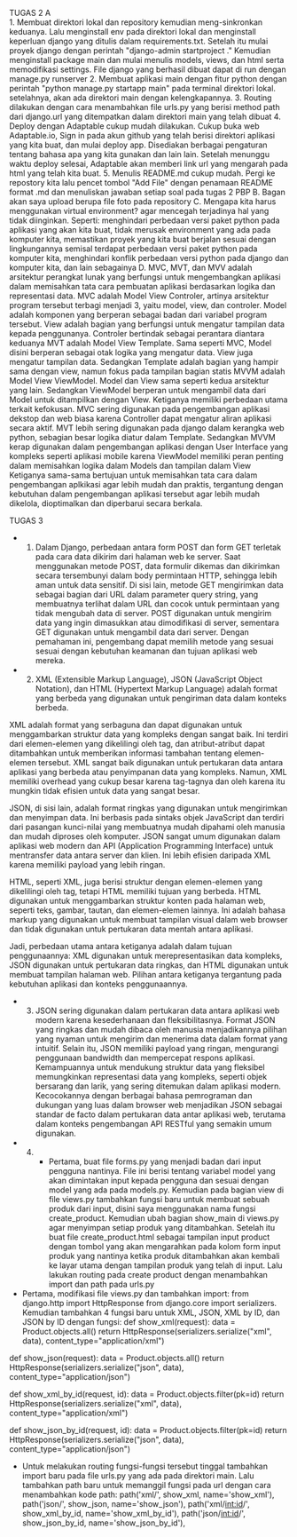 TUGAS 2
A   
    1. Membuat direktori lokal dan repository kemudian meng-sinkronkan keduanya. Lalu menginstall env pada direktori lokal dan menginstall keperluan django yang ditulis dalam requirements.txt. Setelah itu mulai proyek django dengan perintah "django-admin startproject <nama proyek> ." Kemudian menginstall package main dan mulai menulis models, views, dan html serta memodifikasi settings. File django yang berhasil dibuat dapat di run dengan manage.py runserver
    2. Membuat aplikasi main dengan fitur python dengan perintah "python manage.py startapp main" pada terminal direktori lokal. setelahnya, akan ada direktori main dengan kelengkapannya.
    3. Routing dilakukan dengan cara menambahkan file urls.py yang berisi method path dari django.url yang ditempatkan dalam direktori main yang telah dibuat
    4. Deploy dengan Adaptable cukup mudah dilakukan. Cukup buka web Adaptable.io, Sign in pada akun github yang telah berisi direktori aplikasi yang kita buat, dan mulai deploy app. Disediakan berbagai pengaturan tentang bahasa apa yang kita gunakan dan lain lain. Setelah menunggu waktu deploy selesai, Adaptable akan memberi link url yang mengarah pada html yang telah kita buat.
    5. Menulis README.md cukup mudah. Pergi ke repostory kita lalu pencet tombol "Add File" dengan penamaan README format .md dan menuliskan jawaban setiap soal pada tugas 2 PBP
B.
    Bagan akan saya upload berupa file foto pada repository
C.
    Mengapa kita harus menggunakan virtual environment? agar mencegah terjadinya hal yang tidak diinginkan. Seperti: menghindari perbedaan versi paket python pada aplikasi yang akan kita buat, tidak merusak environment yang ada pada komputer kita, memastikan proyek yang kita buat berjalan sesuai dengan lingkungannya semisal terdapat perbedaan versi paket python pada komputer kita, menghindari konflik perbedaan versi python pada django dan komputer kita, dan lain sebagainya
D. 
    MVC, MVT, dan MVV adalah arsitektur perangkat lunak yang berfungsi untuk mengembangkan aplikasi dalam memisahkan tata cara pembuatan aplikasi berdasarkan logika dan representasi data.
    MVC adalah Model View Controler, artinya arsitektur program tersebut terbagi menjadi 3, yaitu model, view, dan controler. Model adalah komponen yang berperan sebagai badan dari variabel program tersebut. View adalah bagian yang berfungsi untuk mengatur tampilan data kepada penggunanya. Controler bertindak sebagai perantara diantara keduanya
    MVT adalah Model View Template. Sama seperti MVC, Model disini berperan sebagai otak logika yang mengatur data. View juga mengatur tampilan data. Sedangkan Template adalah bagian yang hampir sama dengan view, namun fokus pada tampilan bagian statis
    MVVM adalah Model View ViewModel. Model dan View sama seperti kedua arsitektur yang lain. Sedangkan ViewModel berperan untuk mengambil data dari Model untuk ditampilkan dengan View.
    Ketiganya memiliki perbedaan utama terkait kefokusan. MVC sering digunakan pada pengembangan aplikasi dekstop dan web biasa karena Controller dapat mengatur aliran aplikasi secara aktif. MVT lebih sering digunakan pada django dalam kerangka web python, sebagian besar logika diatur dalam Template. Sedangkan MVVM kerap digunakan dalam pengembangan aplikasi dengan User Interface yang kompleks seperti aplikasi mobile karena ViewModel memiliki peran penting dalam memisahkan logika dalam Models dan tampilan dalam View
    Ketiganya sama-sama bertujuan untuk memisahkan tata cara dalam pengembangan aplkikasi agar lebih mudah dan praktis, tergantung dengan kebutuhan dalam pengembangan aplikasi tersebut agar lebih mudah dikelola, dioptimalkan dan diperbarui secara berkala.

TUGAS 3

- 1. Dalam Django, perbedaan antara form POST dan form GET terletak pada cara data dikirim dari halaman web ke server. Saat menggunakan metode POST, data formulir dikemas dan dikirimkan secara tersembunyi dalam body permintaan HTTP, sehingga lebih aman untuk data sensitif. Di sisi lain, metode GET mengirimkan data sebagai bagian dari URL dalam parameter query string, yang membuatnya terlihat dalam URL dan cocok untuk permintaan yang tidak mengubah data di server. POST digunakan untuk mengirim data yang ingin dimasukkan atau dimodifikasi di server, sementara GET digunakan untuk mengambil data dari server. Dengan pemahaman ini, pengembang dapat memilih metode yang sesuai sesuai dengan kebutuhan keamanan dan tujuan aplikasi web mereka.
- 2. XML (Extensible Markup Language), JSON (JavaScript Object Notation), dan HTML (Hypertext Markup Language) adalah format yang berbeda yang digunakan untuk pengiriman data dalam konteks berbeda.

XML adalah format yang serbaguna dan dapat digunakan untuk menggambarkan struktur data yang kompleks dengan sangat baik. Ini terdiri dari elemen-elemen yang dikelilingi oleh tag, dan atribut-atribut dapat ditambahkan untuk memberikan informasi tambahan tentang elemen-elemen tersebut. XML sangat baik digunakan untuk pertukaran data antara aplikasi yang berbeda atau penyimpanan data yang kompleks. Namun, XML memiliki overhead yang cukup besar karena tag-tagnya dan oleh karena itu mungkin tidak efisien untuk data yang sangat besar.

JSON, di sisi lain, adalah format ringkas yang digunakan untuk mengirimkan dan menyimpan data. Ini berbasis pada sintaks objek JavaScript dan terdiri dari pasangan kunci-nilai yang membuatnya mudah dipahami oleh manusia dan mudah diproses oleh komputer. JSON sangat umum digunakan dalam aplikasi web modern dan API (Application Programming Interface) untuk mentransfer data antara server dan klien. Ini lebih efisien daripada XML karena memiliki payload yang lebih ringan.

HTML, seperti XML, juga berisi struktur dengan elemen-elemen yang dikelilingi oleh tag, tetapi HTML memiliki tujuan yang berbeda. HTML digunakan untuk menggambarkan struktur konten pada halaman web, seperti teks, gambar, tautan, dan elemen-elemen lainnya. Ini adalah bahasa markup yang digunakan untuk membuat tampilan visual dalam web browser dan tidak digunakan untuk pertukaran data mentah antara aplikasi.

Jadi, perbedaan utama antara ketiganya adalah dalam tujuan penggunaannya: XML digunakan untuk merepresentasikan data kompleks, JSON digunakan untuk pertukaran data ringkas, dan HTML digunakan untuk membuat tampilan halaman web. Pilihan antara ketiganya tergantung pada kebutuhan aplikasi dan konteks penggunaannya.
- 3. JSON sering digunakan dalam pertukaran data antara aplikasi web modern karena kesederhanaan dan fleksibilitasnya. Format JSON yang ringkas dan mudah dibaca oleh manusia menjadikannya pilihan yang nyaman untuk mengirim dan menerima data dalam format yang intuitif. Selain itu, JSON memiliki payload yang ringan, mengurangi penggunaan bandwidth dan mempercepat respons aplikasi. Kemampuannya untuk mendukung struktur data yang fleksibel memungkinkan representasi data yang kompleks, seperti objek bersarang dan larik, yang sering ditemukan dalam aplikasi modern. Kecocokannya dengan berbagai bahasa pemrograman dan dukungan yang luas dalam browser web menjadikan JSON sebagai standar de facto dalam pertukaran data antar aplikasi web, terutama dalam konteks pengembangan API RESTful yang semakin umum digunakan.
- 4. - Pertama, buat file forms.py yang menjadi badan dari input pengguna nantinya. File ini berisi tentang variabel model yang akan dimintakan input kepada pengguna dan sesuai dengan model yang ada pada models.py. Kemudian pada bagian view di file views.py tambahkan fungsi baru untuk membuat sebuah produk dari input, disini saya menggunakan nama fungsi create_product. Kemudian ubah bagian show_main di views.py agar menyimpan setiap produk yang ditambahkan. Setelah itu buat file create_product.html sebagai tampilan input product dengan tombol yang akan mengarahkan pada kolom form input produk yang nantinya ketika produk ditambahkan akan kembali ke layar utama dengan tampilan produk yang telah di input. Lalu lakukan routing pada create product dengan menambahkan import dan path pada urls.py
- Pertama, modifikasi file views.py dan tambahkan import: from django.http import HttpResponse
from django.core import serializers. Kemudian tambahkan 4 fungsi baru untuk XML, JSON, XML by ID, dan JSON by ID dengan fungsi: 
def show_xml(request):
    data = Product.objects.all()
    return HttpResponse(serializers.serialize("xml", data), content_type="application/xml")

def show_json(request):
    data = Product.objects.all()
    return HttpResponse(serializers.serialize("json", data), content_type="application/json")

def show_xml_by_id(request, id):
    data = Product.objects.filter(pk=id)
    return HttpResponse(serializers.serialize("xml", data), content_type="application/xml")

def show_json_by_id(request, id):
    data = Product.objects.filter(pk=id)
    return HttpResponse(serializers.serialize("json", data), content_type="application/json")
- Untuk melakukan routing fungsi-fungsi tersebut tinggal tambahkan import baru pada file urls.py yang ada pada direktori main. Lalu tambahkan path baru untuk memanggil fungsi pada url dengan cara menambahkan kode path:
path('xml/', show_xml, name='show_xml'), 
    path('json/', show_json, name='show_json'),
    path('xml/<int:id>/', show_xml_by_id, name='show_xml_by_id'),
    path('json/<int:id>/', show_json_by_id, name='show_json_by_id'),